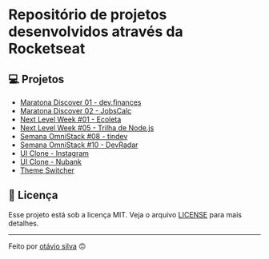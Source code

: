 # Repositório de projetos desenvolvidos através da Rocketseat

## 💻 Projetos

- [Maratona Discover 01 - dev.finances](maratona-discover-01)
- [Maratona Discover 02 - JobsCalc](maratona-discover-02)
- [Next Level Week #01 - Ecoleta](nlw-01)
- [Next Level Week #05 - Trilha de Node.js](nlw-05)
- [Semana OmniStack #08 - tindev](omnistack-08)
- [Semana OmniStack #10 - DevRadar](omnistack-10)
- [UI Clone - Instagram](instagram-react-native)
- [UI Clone - Nubank](nubank-react-native)
- [Theme Switcher](theme-switcher-react)

## 📄 Licença

Esse projeto está sob a licença MIT. Veja o arquivo [LICENSE](LICENSE) para mais detalhes.

---

Feito por [otávio silva](https://otaviosilva.dev/) 🙃
